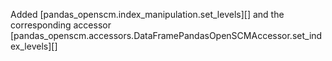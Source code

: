 Added [pandas_openscm.index_manipulation.set_levels][] and the corresponding accessor [pandas_openscm.accessors.DataFramePandasOpenSCMAccessor.set_index_levels][]
